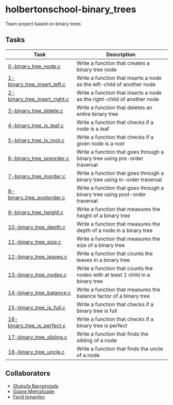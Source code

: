 # holbertonschool-binary_trees
Team project based on binary trees

## Tasks

|    Task   |  Description   |
|-----------|----------------|
| [0-binary_tree_node.c](https://github.com/shukufabayramzada/holbertonschool-binary_trees/blob/main/0-binary_tree_node.c)| Write a function that creates a binary tree node |
| [1-binary_tree_insert_left.c](https://github.com/shukufabayramzada/holbertonschool-binary_trees/blob/main/1-binary_tree_insert_left.c) | Write a function that inserts a node as the left-child of another node |
| [2-binary_tree_insert_right.c](https://github.com/shukufabayramzada/holbertonschool-binary_trees/blob/main/2-binary_tree_insert_right.c) | Write a function that inserts a node as the right-child of another node |
| [3-binary_tree_delete.c](https://github.com/shukufabayramzada/holbertonschool-binary_trees/blob/main/3-binary_tree_delete.c) | Write a function that deletes an entire binary tree |
| [4-binary_tree_is_leaf.c](https://github.com/shukufabayramzada/holbertonschool-binary_trees/blob/main/4-binary_tree_is_leaf.c) | Write a function that checks if a node is a leaf |
| [5-binary_tree_is_root.c](https://github.com/shukufabayramzada/holbertonschool-binary_trees/blob/main/5-binary_tree_is_root.c) | Write a function that checks if a given node is a root |
| [6-binary_tree_preorder.c](https://github.com/shukufabayramzada/holbertonschool-binary_trees/blob/main/6-binary_tree_preorder.c) | Write a function that goes through a binary tree using pre-order traversal |
| [7-binary_tree_inorder.c](https://github.com/shukufabayramzada/holbertonschool-binary_trees/blob/main/7-binary_tree_inorder.c) | Write a function that goes through a binary tree using in-order traversal |
| [8-binary_tree_postorder.c](https://github.com/shukufabayramzada/holbertonschool-binary_trees/blob/main/8-binary_tree_postorder.c) | Write a function that goes through a binary tree using post-order traversal |
| [9-binary_tree_height.c](https://github.com/shukufabayramzada/holbertonschool-binary_trees/blob/main/9-binary_tree_height.c) | Write a function that measures the height of a binary tree |
| [10-binary_tree_depth.c](https://github.com/shukufabayramzada/holbertonschool-binary_trees/blob/main/10-binary_tree_depth.c) | Write a function that measures the depth of a node in a binary tree |
| [11-binary_tree_size.c](https://github.com/shukufabayramzada/holbertonschool-binary_trees/blob/main/11-binary_tree_size.c) | Write a function that measures the size of a binary tree |
| [12-binary_tree_leaves.c](https://github.com/shukufabayramzada/holbertonschool-binary_trees/blob/main/12-binary_tree_leaves.c) | Write a function that counts the leaves in a binary tree |
| [13-binary_tree_nodes.c](https://github.com/shukufabayramzada/holbertonschool-binary_trees/blob/main/13-binary_tree_nodes.c) | Write a function that counts the nodes with at least 1 child in a binary tree |
| [14-binary_tree_balance.c](https://github.com/shukufabayramzada/holbertonschool-binary_trees/blob/main/14-binary_tree_balance.c) | Write a function that measures the balance factor of a binary tree |
| [15-binary_tree_is_full.c](https://github.com/shukufabayramzada/holbertonschool-binary_trees/blob/main/15-binary_tree_is_full.c) | Write a function that checks if a binary tree is full |
| [16-binary_tree_is_perfect.c](https://github.com/shukufabayramzada/holbertonschool-binary_trees/blob/main/16-binary_tree_is_perfect.c) | Write a function that checks if a binary tree is perfect |
| [17-binary_tree_sibling.c](https://github.com/shukufabayramzada/holbertonschool-binary_trees/blob/main/17-binary_tree_sibling.c) | Write a function that finds the sibling of a node |
| [18-binary_tree_uncle.c](https://github.com/shukufabayramzada/holbertonschool-binary_trees/blob/main/18-binary_tree_uncle.c) | Write a function that finds the uncle of a node |

## Collaborators

- [Shukufa Bayramzada](https://github.com/shukufabayramzada)
- [Güane Mehralizade](https://github.com/Mehralizada)
- [Farid Ismayilov](https://github.com/Fariidismail)
